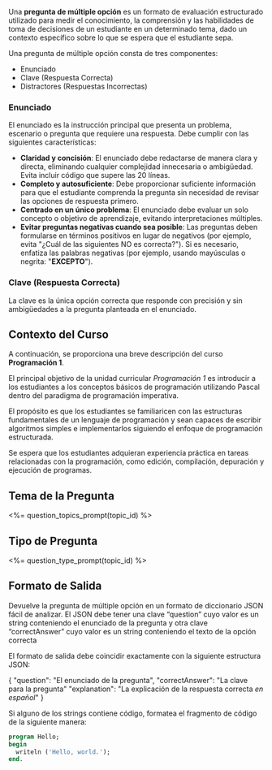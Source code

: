 Una **pregunta de múltiple opción** es un formato de evaluación estructurado utilizado para medir el conocimiento, la comprensión y las habilidades de toma de decisiones de un estudiante en un determinado tema, dado un contexto específico sobre lo que se espera que el estudiante sepa.

Una pregunta de múltiple opción consta de tres componentes:

- Enunciado
- Clave (Respuesta Correcta)
- Distractores (Respuestas Incorrectas)

### **Enunciado**

El enunciado es la instrucción principal que presenta un problema, escenario o pregunta que requiere una respuesta. Debe cumplir con las siguientes características:

- **Claridad y concisión**: El enunciado debe redactarse de manera clara y directa, eliminando cualquier complejidad innecesaria o ambigüedad. Evita incluir código que supere las 20 líneas.
- **Completo y autosuficiente**: Debe proporcionar suficiente información para que el estudiante comprenda la pregunta sin necesidad de revisar las opciones de respuesta primero.
- **Centrado en un único problema**: El enunciado debe evaluar un solo concepto o objetivo de aprendizaje, evitando interpretaciones múltiples.
- **Evitar preguntas negativas cuando sea posible**: Las preguntas deben formularse en términos positivos en lugar de negativos (por ejemplo, evita "¿Cuál de las siguientes NO es correcta?"). Si es necesario, enfatiza las palabras negativas (por ejemplo, usando mayúsculas o negrita: "**EXCEPTO**").

### **Clave (Respuesta Correcta)**

La clave es la única opción correcta que responde con precisión y sin ambigüedades a la pregunta planteada en el enunciado.

## **Contexto del Curso**

A continuación, se proporciona una breve descripción del curso **Programación 1**.

El principal objetivo de la unidad curricular *Programación 1* es introducir a los estudiantes a los conceptos básicos de programación utilizando Pascal dentro del paradigma de programación imperativa.

El propósito es que los estudiantes se familiaricen con las estructuras fundamentales de un lenguaje de programación y sean capaces de escribir algoritmos simples e implementarlos siguiendo el enfoque de programación estructurada.

Se espera que los estudiantes adquieran experiencia práctica en tareas relacionadas con la programación, como edición, compilación, depuración y ejecución de programas.

## **Tema de la Pregunta**

<%= question_topics_prompt(topic_id) %>

## **Tipo de Pregunta**

<%= question_type_prompt(topic_id) %>

## **Formato de Salida**

Devuelve la pregunta de múltiple opción en un formato de diccionario JSON fácil de analizar. El JSON debe tener una clave “question” cuyo valor es un string conteniendo el enunciado de la pregunta y otra clave “correctAnswer” cuyo valor es un string conteniendo el texto de la opción correcta

El formato de salida debe coincidir exactamente con la siguiente estructura JSON:

{
  "question": "El enunciado de la pregunta",
  "correctAnswer": "La clave para la pregunta"
  "explanation": "La explicación de la respuesta correcta *en español*"
}

Si alguno de los strings contiene código, formatea el fragmento de código de la siguiente manera:

```pascal
program Hello;
begin
  writeln ('Hello, world.');
end.
```

